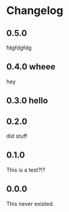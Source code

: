 # Changelog

## 0.5.0

fdgfdgfdg

## 0.4.0 wheee

hey

## 0.3.0 hello

## 0.2.0

did stuff

## 0.1.0

This is a test?!?

## 0.0.0

This never existed.
